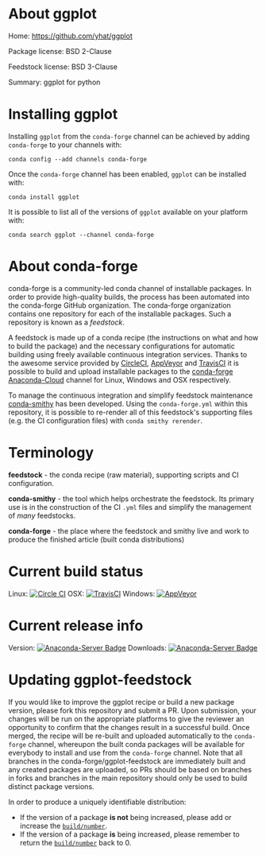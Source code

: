 About ggplot
============

Home: https://github.com/yhat/ggplot

Package license: BSD 2-Clause

Feedstock license: BSD 3-Clause

Summary: ggplot for python



Installing ggplot
=================

Installing `ggplot` from the `conda-forge` channel can be achieved by adding `conda-forge` to your channels with:

```
conda config --add channels conda-forge
```

Once the `conda-forge` channel has been enabled, `ggplot` can be installed with:

```
conda install ggplot
```

It is possible to list all of the versions of `ggplot` available on your platform with:

```
conda search ggplot --channel conda-forge
```



About conda-forge
=================

conda-forge is a community-led conda channel of installable packages.
In order to provide high-quality builds, the process has been automated into the
conda-forge GitHub organization. The conda-forge organization contains one repository
for each of the installable packages. Such a repository is known as a *feedstock*.

A feedstock is made up of a conda recipe (the instructions on what and how to build
the package) and the necessary configurations for automatic building using freely
available continuous integration services. Thanks to the awesome service provided by
[CircleCI](https://circleci.com/), [AppVeyor](http://www.appveyor.com/)
and [TravisCI](https://travis-ci.org/) it is possible to build and upload installable
packages to the [conda-forge](https://anaconda.org/conda-forge)
[Anaconda-Cloud](http://docs.anaconda.org/) channel for Linux, Windows and OSX respectively.

To manage the continuous integration and simplify feedstock maintenance
[conda-smithy](http://github.com/conda-forge/conda-smithy) has been developed.
Using the ``conda-forge.yml`` within this repository, it is possible to re-render all of
this feedstock's supporting files (e.g. the CI configuration files) with ``conda smithy rerender``.


Terminology
===========

**feedstock** - the conda recipe (raw material), supporting scripts and CI configuration.

**conda-smithy** - the tool which helps orchestrate the feedstock.
                   Its primary use is in the construction of the CI ``.yml`` files
                   and simplify the management of *many* feedstocks.

**conda-forge** - the place where the feedstock and smithy live and work to
                  produce the finished article (built conda distributions)

Current build status
====================

Linux: [![Circle CI](https://circleci.com/gh/conda-forge/ggplot-feedstock.svg?style=shield)](https://circleci.com/gh/conda-forge/ggplot-feedstock)
OSX: [![TravisCI](https://travis-ci.org/conda-forge/ggplot-feedstock.svg?branch=master)](https://travis-ci.org/conda-forge/ggplot-feedstock)
Windows: [![AppVeyor](https://ci.appveyor.com/api/projects/status/github/conda-forge/ggplot-feedstock?svg=True)](https://ci.appveyor.com/project/conda-forge/ggplot-feedstock/branch/master)

Current release info
====================
Version: [![Anaconda-Server Badge](https://anaconda.org/conda-forge/ggplot/badges/version.svg)](https://anaconda.org/conda-forge/ggplot)
Downloads: [![Anaconda-Server Badge](https://anaconda.org/conda-forge/ggplot/badges/downloads.svg)](https://anaconda.org/conda-forge/ggplot)


Updating ggplot-feedstock
=========================

If you would like to improve the ggplot recipe or build a new
package version, please fork this repository and submit a PR. Upon submission,
your changes will be run on the appropriate platforms to give the reviewer an
opportunity to confirm that the changes result in a successful build. Once
merged, the recipe will be re-built and uploaded automatically to the
`conda-forge` channel, whereupon the built conda packages will be available for
everybody to install and use from the `conda-forge` channel.
Note that all branches in the conda-forge/ggplot-feedstock are
immediately built and any created packages are uploaded, so PRs should be based
on branches in forks and branches in the main repository should only be used to
build distinct package versions.

In order to produce a uniquely identifiable distribution:
 * If the version of a package **is not** being increased, please add or increase
   the [``build/number``](http://conda.pydata.org/docs/building/meta-yaml.html#build-number-and-string).
 * If the version of a package **is** being increased, please remember to return
   the [``build/number``](http://conda.pydata.org/docs/building/meta-yaml.html#build-number-and-string)
   back to 0.
